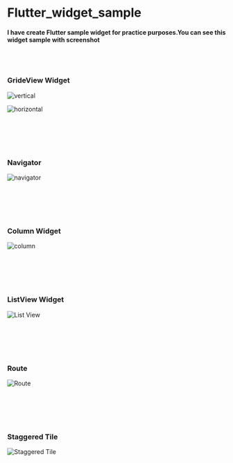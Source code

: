 # Flutter_widget_sample

<h4>I have create Flutter sample widget for practice purposes.You can see this widget sample with screenshot</h4>
 
<br />
<br />

<h3>GrideView Widget </h3>

![vertical](https://user-images.githubusercontent.com/88571731/147318532-73c05361-2c12-4d5b-b2d4-f83300cdfa0a.gif)

![horizontal](https://user-images.githubusercontent.com/88571731/147318650-57f5d572-efe5-44c4-b519-69d8bbe2000e.gif)


<br />
<br />
<br />
<br />

<h3>Navigator</h3>

![navigator](https://user-images.githubusercontent.com/88571731/147319063-778341fa-84bb-4547-a1b0-943dacfd10bf.gif)

<br />
<br />
<br />
<br />

<h3>Column Widget </h3>

![column](https://user-images.githubusercontent.com/88571731/146717053-ec0c63cb-45d0-4ee0-abbf-7c54d3b88c36.png) 

<br />
<br />
<br />
<br />

<h3>ListView Widget</h3>

![List View](https://user-images.githubusercontent.com/88571731/146717450-d0c8e193-b338-484a-946f-659b187e674c.png)

<br />
<br />
<br />
<br />

<h3>Route</h3>

![Route](https://user-images.githubusercontent.com/88571731/147319086-7e4fb130-e277-420d-86c5-ebce77f6957d.gif)

<br />
<br />
<br />
<br />

<h3>Staggered Tile</h3>

![Staggered Tile](https://user-images.githubusercontent.com/88571731/146717697-789a7300-90a2-4e3b-9fb0-8beed830ec86.png)
